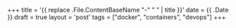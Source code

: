 +++
title = '{{ replace .File.ContentBaseName "-" " " | title }}'
date = {{ .Date }}
draft = true
layout = 'post'
tags = ["docker", "containers", "devops"]
+++
